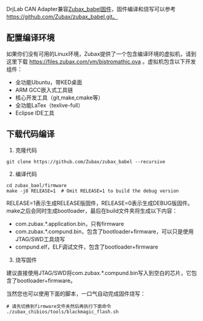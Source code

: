 DrjLab CAN Adapter兼容[Zubax_babel固件](https://github.com/Zubax/zubax_babel.git)，固件编译和烧写可以参考 https://github.com/Zubax/zubax_babel.git。

## 配置编译环境
如果你们没有可用的Linux环境，Zubax提供了一个包含编译环境的虚拟机，请到这里下载 https://files.zubax.com/vm/bistromathic.ova 。虚拟机包含以下开发组件：
- 全功能Ubuntu，带KED桌面
- ARM GCC嵌入式工具链
- 核心开发工具（git,make,cmake等）
- 全功能LaTex（texlive-full）
- Eclipse IDE工具

## 下载代码编译
1. 克隆代码
```
git clone https://github.com/Zubax/zubax_babel --recursive
```
2. 编译代码
```
cd zubax_bael/firmware
make -j8 RELEASE=1  # Omit RELEASE=1 to build the debug version
```
RELEASE=1表示生成RELEASE版固件，RELEASE=0表示生成DEBUG版固件。make之后会同时生成bootloader，最后在build文件夹将生成以下内容：
- com.zubax.*.application.bin，只有firmware
- com.zubax.*.compund.bin，包含了bootloader+firmware，可以只是使用JTAG/SWD工具烧写
- compund.elf，ELF调试文件，包含了bootloader+firmware

3. 烧写固件

建议直接使用JTAG/SWD将com.zubax.*.compund.bin写入到空白的芯片，它包含了bootloader+firmware。

当然您也可以使用下面的脚本，一口气自动完成固件烧写：
```
# 请先切换到firmware文件夹然后再执行下面命令
./zubax_chibios/tools/blackmagic_flash.sh
```
